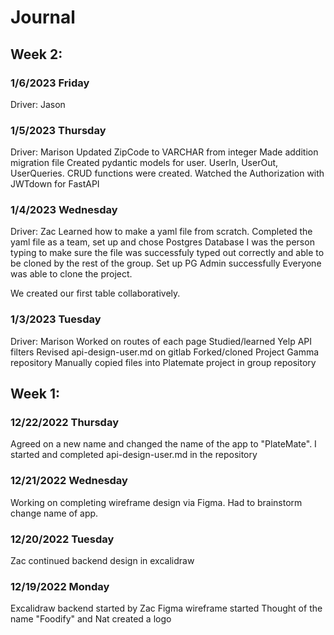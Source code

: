 # Journal

## Week 2:

### 1/6/2023 Friday

Driver: Jason

### 1/5/2023 Thursday

Driver: Marison
Updated ZipCode to VARCHAR from integer
Made addition migration file
Created pydantic models for user. UserIn, UserOut, UserQueries.
CRUD functions were created.
Watched the Authorization with JWTdown for FastAPI

### 1/4/2023 Wednesday

Driver: Zac
Learned how to make a yaml file from scratch.
Completed the yaml file as a team, set up and chose Postgres Database
I was the person typing to make sure the file was successfuly typed out correctly and able to be cloned by the rest of the group.
Set up PG Admin successfully
Everyone was able to clone the project.

We created our first table collaboratively.

### 1/3/2023 Tuesday

Driver: Marison
Worked on routes of each page
Studied/learned Yelp API filters
Revised api-design-user.md on gitlab
Forked/cloned Project Gamma repository
Manually copied files into Platemate project in group repository

## Week 1:

### 12/22/2022 Thursday

Agreed on a new name and changed the name of the app to "PlateMate".
I started and completed api-design-user.md in the repository

### 12/21/2022 Wednesday

Working on completing wireframe design via Figma.
Had to brainstorm change name of app.

### 12/20/2022 Tuesday

Zac continued backend design in excalidraw

### 12/19/2022 Monday

Excalidraw backend started by Zac
Figma wireframe started
Thought of the name "Foodify" and Nat created a logo
